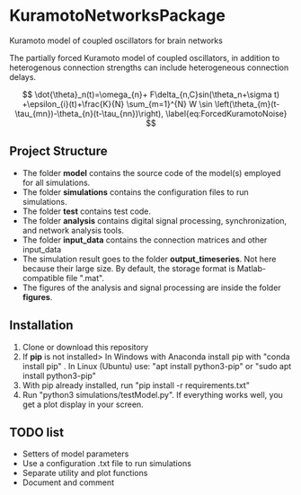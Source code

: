 # KuramotoNetworksPackage
Kuramoto model of coupled oscillators for brain networks 

The partially forced Kuramoto model of coupled oscillators, in addition to heterogenous connection strengths can include heterogeneous connection delays. 

$$
\dot{\theta}_n(t)=\omega_{n}+ F\delta_{n,C}sin(\theta_n+\sigma t) +\epsilon_{i}(t)+\frac{K}{N} \sum_{m=1}^{N} W \sin \left(\theta_{m}(t-\tau_{mn})-\theta_{n}(t-\tau_{nn})\right),
\label{eq:ForcedKuramotoNoise}
$$

## Project Structure

- The folder **model** contains the source code of the model(s) employed for all simulations.
- The folder **simulations** contains the configuration files to run simulations.
- The folder **test** contains test code.
- The folder **analysis** contains digital signal processing, synchronization, and network analysis tools.
- The folder **input_data** contains the connection matrices and other input_data
- The simulation result goes to the folder **output_timeseries**. Not here because their large size. By default, the storage format is Matlab-compatible file ".mat". 
- The figures of the analysis and signal processing are inside the folder **figures**.

## Installation
1. Clone or download this repository
2. If **pip** is not installed> In Windows with Anaconda install pip with "conda install pip" . In Linux (Ubuntu) use: "apt install python3-pip" or "sudo apt install python3-pip" 
3. With pip already installed, run "pip install -r requirements.txt"
4. Run "python3 simulations/testModel.py". If everything works well, you get a plot display in your screen. 
 

## TODO list
- Setters of model parameters
- Use a configuration .txt file to run simulations
- Separate utility and plot functions
- Document and comment
